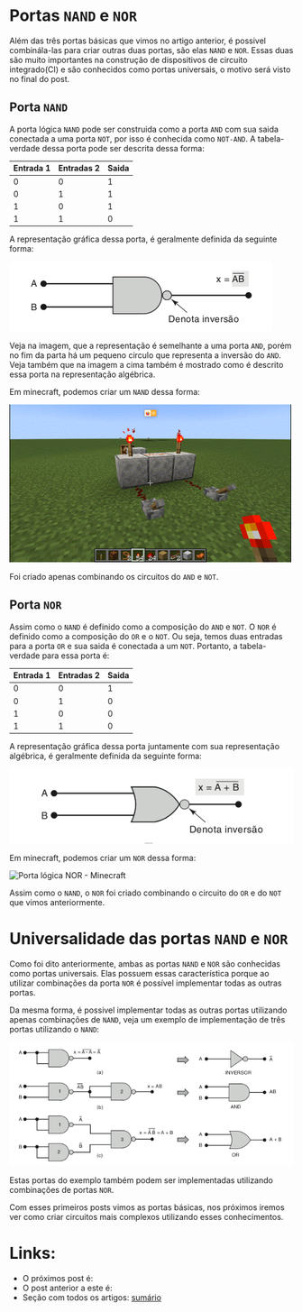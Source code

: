 # Portas `NAND` e `NOR`

Além das três portas básicas que vimos no artigo anterior, é possivel combinála-las para criar outras duas portas, são elas `NAND` e `NOR`. Essas duas são muito importantes na construção de dispositivos de circuito integrado(CI) e são conhecidos como portas universais, o motivo será visto no final do post.

## Porta `NAND`

A porta lógica `NAND` pode ser construida como a porta `AND` com sua saida conectada a uma porta `NOT`, por isso é conhecida como `NOT-AND`. A tabela-verdade dessa porta pode ser descrita dessa forma:

Entrada 1 | Entradas 2 | Saida
----------|------------|------
0 | 0 | 1
0 | 1 | 1
1 | 0 | 1
1 | 1 | 0

A representação gráfica dessa porta, é geralmente definida da seguinte forma:

![Porta lógica NAND](images/nand.png)

Veja na imagem, que a representação é semelhante a uma porta `AND`, porém no fim da parta há um pequeno circulo que representa a inversão do `AND`. Veja também que na imagem a cima também é mostrado como é descrito essa porta na representação algébrica.

Em minecraft, podemos criar um `NAND` dessa forma:

![Porta lógica NAND - Minecraft](images/nand_minecraft.gif)

Foi criado apenas combinando os circuitos do `AND` e `NOT`.

## Porta `NOR`

Assim como o `NAND` é definido como a composição do `AND` e `NOT`. O `NOR` é definido como a composição do `OR` e o `NOT`. Ou seja, temos duas entradas para a porta `OR` e sua saida é conectada a um `NOT`. Portanto, a tabela-verdade para essa porta é:

Entrada 1 | Entradas 2 | Saida
----------|------------|------
0 | 0 | 1
0 | 1 | 0
1 | 0 | 0
1 | 1 | 0

A representação gráfica dessa porta juntamente com sua representação algébrica, é geralmente definida da seguinte forma:

![Porta lógica NOR](images/nor.png)

Em minecraft, podemos criar um `NOR` dessa forma:

![Porta lógica NOR - Minecraft](images/nor_minecraft.gif)

Assim como o `NAND`, o `NOR` foi criado combinando o circuito do `OR` e do `NOT` que vimos anteriormente.

# Universalidade das portas `NAND` e `NOR`

Como foi dito anteriormente, ambas as portas `NAND` e `NOR` são conhecidas como portas universais. Elas possuem essas característica porque ao utilizar combinações da porta `NOR` é possível implementar todas as outras portas.

Da mesma forma, é possivel implementar todas as outras portas utilizando apenas combinações de `NAND`, veja um exemplo de implementação de três portas utilizando o `NAND`:

![Porta NAND  - Universal](images/universalidade_nand.png)

Estas portas do exemplo também podem ser implementadas utilizando combinações de portas `NOR`.

Com esses primeiros posts vimos as portas básicas, nos próximos iremos ver como criar circuitos mais complexos utilizando esses conhecimentos.

# Links:

 - O próximos post é: []()
 - O post anterior a este é: []()
 - Seção com todos os artigos: [sumário](../)

